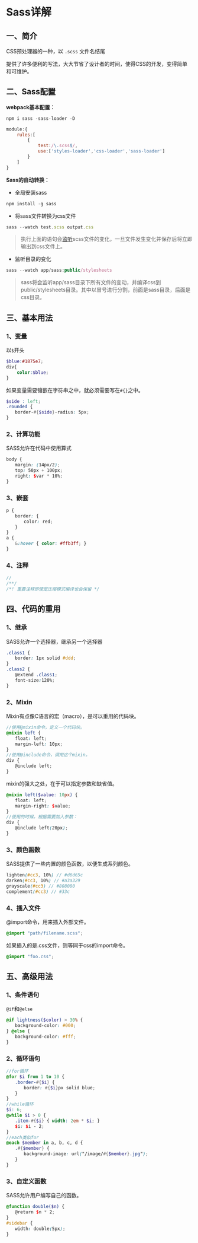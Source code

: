 # Sass详解

## 一、简介

CSS预处理器的一种，以 `.scss` 文件名结尾

提供了许多便利的写法，大大节省了设计者的时间，使得CSS的开发，变得简单和可维护。



## 二、Sass配置

**webpack基本配置：**

```js
npm i sass -sass-loader -D
```

```js
module:{
    rules:[
        {
            test:/\.scss$/,
            use:['styles-loader','css-loader','sass-loader']
        }
    ]
}
```



**Sass的自动转换：**

+ 全局安装sass

```js
npm install -g sass
```

+ 将sass文件转换为css文件

```js
sass --watch test.scss output.css
```

> 执行上面的语句会[监听](https://so.csdn.net/so/search?q=监听&spm=1001.2101.3001.7020)scss文件的变化，一旦文件发生变化并保存后将立即输出到css文件上。

+ 监听目录的变化

```js
sass --watch app/sass:public/stylesheets
```

> sass将会监听app/sass目录下所有文件的变动，并编译css到public/stylesheets目录。其中以冒号进行分割，前面是sass目录，后面是css目录。



## 三、基本用法

### 1、变量

以`$`开头

```scss
$blue:#1875e7;
div{
    color:$blue;
}
```

如果变量需要镶嵌在字符串之中，就必须需要写在`#{}`之中。

```scss
$side : left;
.rounded {
　　border-#{$side}-radius: 5px;
}
```



### 2、计算功能

SASS允许在代码中使用算式

```scss
body {
　　margin: (14px/2);
　　top: 50px + 100px;
　　right: $var * 10%;
}
```



### 3、嵌套

```SCSS
p {
　　border: {
　　　　color: red;
　　}
}
a {
　　&:hover { color: #ffb3ff; }
}
```



### 4、注释

```scss
//
/**/
/*! 重要注释即使是压缩模式编译也会保留 */
```



## 四、代码的重用

### 1、继承

SASS允许一个选择器，继承另一个选择器

```scss
.class1 {
　　border: 1px solid #ddd;
}
.class2 {
　　@extend .class1;
　　font-size:120%;
}
```



### 2、Mixin

Mixin有点像C语言的宏（macro），是可以重用的代码块。

```scss
//使用@mixin命令，定义一个代码块。
@mixin left {
　　float: left;
　　margin-left: 10px;
}
//使用@include命令，调用这个mixin。
div {
　　@include left;
}
```

mixin的强大之处，在于可以指定参数和缺省值。

```SCSS
@mixin left($value: 10px) {
　　float: left;
　　margin-right: $value;
}
//使用的时候，根据需要加入参数：
div {
　　@include left(20px);
}
```



### 3、颜色函数

SASS提供了一些内置的颜色函数，以便生成系列颜色。

```SCSS
lighten(#cc3, 10%) // #d6d65c
darken(#cc3, 10%) // #a3a329
grayscale(#cc3) // #808080
complement(#cc3) // #33c
```



### 4、插入文件

@import命令，用来插入外部文件。

```scss
@import "path/filename.scss";
```

如果插入的是.css文件，则等同于css的import命令。

```scss
@import "foo.css";
```



## 五、高级用法

### 1、条件语句

`@if`和`@else`

```SCSS
@if lightness($color) > 30% {
　　background-color: #000;
} @else {
　　background-color: #fff;
}
```



### 2、循环语句

```scss
//for循环
@for $i from 1 to 10 {
　　.border-#{$i} {
　　　　border: #{$i}px solid blue;
　　}
}
//while循环
$i: 6;
@while $i > 0 {
　　.item-#{$i} { width: 2em * $i; }
　　$i: $i - 2;
}
//each类似for
@each $member in a, b, c, d {
　　.#{$member} {
　　　　background-image: url("/image/#{$member}.jpg");
　　}
}
```



### 3、自定义函数

SASS允许用户编写自己的函数。

```scss
@function double($n) {
　　@return $n * 2;
}
#sidebar {
　　width: double(5px);
}
```

